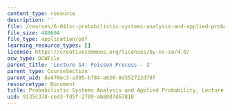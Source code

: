 ```yaml
---
content_type: resource
description: ''
file: /courses/6-041sc-probabilistic-systems-analysis-and-applied-probability-fall-2013/9135c378ced3fd5f2709ab80d7d67818_MIT6_041SCF13_L14.pdf
file_size: 488694
file_type: application/pdf
learning_resource_types: []
license: https://creativecommons.org/licenses/by-nc-sa/4.0/
ocw_type: OCWFile
parent_title: 'Lecture 14: Poisson Process - I'
parent_type: CourseSection
parent_uid: 8e470ec3-a395-bf84-a620-8d352722d79f
resourcetype: Document
title: Probabilistic Systems Analysis and Applied Probability, Lecture 14
uid: 9135c378-ced3-fd5f-2709-ab80d7d67818
---
```

